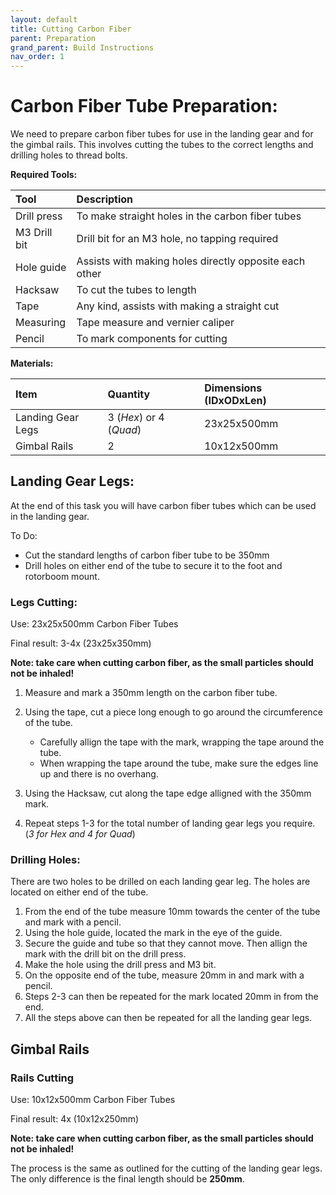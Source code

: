 ```yaml
---
layout: default
title: Cutting Carbon Fiber
parent: Preparation
grand_parent: Build Instructions
nav_order: 1
---
```


# Carbon Fiber Tube Preparation:
We need to prepare carbon fiber tubes for use in the landing gear and for the gimbal rails. This involves cutting the tubes to the correct lengths and drilling holes to thread bolts.

**Required Tools:**

| Tool | Description |
|:------------|:----------|
|Drill press |To make straight holes in the carbon fiber tubes|
|M3 Drill bit |Drill bit for an M3 hole, no tapping required|
|Hole guide |Assists with making holes directly opposite each other|
|Hacksaw |To cut the tubes to length|
|Tape |Any kind, assists with making a straight cut|
|Measuring  |Tape measure and vernier caliper|
|Pencil  |To mark components for cutting|

**Materials:**

| Item | Quantity | Dimensions (IDxODxLen) |
|:------------|:------------|:----------|
| Landing Gear Legs |3 (*Hex*) or 4 (*Quad*) | 23x25x500mm|
| Gimbal Rails |2 | 10x12x500mm|

## Landing Gear Legs:
At the end of this task you will have carbon fiber tubes which can be used in the landing gear.

To Do:
- Cut the standard lengths of carbon fiber tube to be 350mm
- Drill holes on either end of the tube to secure it to the foot and rotorboom mount.

### Legs Cutting:
Use: 23x25x500mm Carbon Fiber Tubes

Final result: 3-4x (23x25x350mm)

**Note: take care when cutting carbon fiber, as the small particles should not be inhaled!**

1. Measure and mark a 350mm length on the carbon fiber tube.

2. Using the tape, cut a piece long enough to go around the circumference of the tube. 
    - Carefully allign the tape with the mark, wrapping the tape around the tube. 
    - When wrapping the tape around the tube, make sure the edges line up and there is no overhang.
3. Using the Hacksaw, cut along the tape edge alligned with the 350mm mark.
4. Repeat steps 1-3 for the total number of landing gear legs you require. (*3 for Hex and 4 for Quad*)

### Drilling Holes:

There are two holes to be drilled on each landing gear leg. The holes are located on either end of the tube.

1. From the end of the tube measure 10mm towards the center of the tube and mark with a pencil.
2. Using the hole guide, located the mark in the eye of the guide.
3. Secure the guide and tube so that they cannot move. Then allign the mark with the drill bit on the drill press.
4. Make the hole using the drill press and M3 bit. 
5. On the opposite end of the tube, measure 20mm in and mark with a pencil.
6. Steps 2-3 can then be repeated for the mark located 20mm in from the end.
7. All the steps above can then be repeated for all the landing gear legs.


## Gimbal Rails
### Rails Cutting
Use: 10x12x500mm Carbon Fiber Tubes

Final result: 4x (10x12x250mm) 

**Note: take care when cutting carbon fiber, as the small particles should not be inhaled!**

The process is the same as outlined for the cutting of the landing gear legs. The only difference is the final length should be **250mm**.